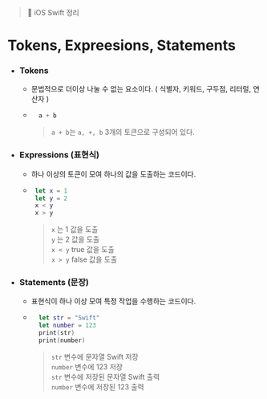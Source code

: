   > 📝 iOS Swift 정리 
  
# Tokens, Expreesions, Statements

- ### Tokens <br>
    - 문법적으로 더이상 나눌 수 없는 요소이다. ( 식별자, 키워드, 구두점, 리터럴, 연산자 )
    - ```swift
        a + b
        ```
        > `a + b`는 `a, +, b` 3개의 토큰으로 구성되어 있다.

- ### Expressions (표현식)  <br>
    - 하나 이상의 토큰이 모여 하나의 값을 도출하는 코드이다.
    -  ```swift
        let x = 1
        let y = 2
        x < y
        x > y
        ```
        >  `x` 는 1 값을 도출 <br>
        >  `y` 는 2 값을 도출 <br>
        >  `x < y` true 값을 도출 <br>
        >  `x > y` false 값을 도출

- ### Statements (문장)  <br>
    - 표현식이 하나 이상 모여 특정 작업을 수행하는 코드이다.
    - ```swift
        let str = "Swift"
        let number = 123
        print(str)
        print(number)
        ```
        > `str` 변수에 문자열 Swift 저장 <br>
        > `number` 변수에 123 저장 <br>
        > `str` 변수에 저장된 문자열 Swift 출력 <br>
        > `number` 변수에 저장된 123 출력
